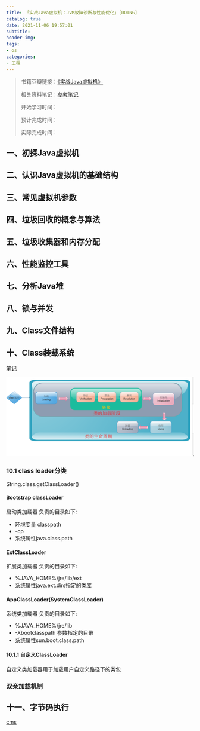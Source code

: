 ```yaml
---
title: 「实战Java虚拟机：JVM故障诊断与性能优化」[DOING]
catalog: true
date: 2021-11-06 19:57:01
subtitle:
header-img:
tags:
- os
categories:
- 工程
---
```

> 书籍豆瓣链接：[《实战Java虚拟机》](https://book.douban.com/subject/34441840/)
> 
> 相关资料笔记：[参考笔记](https://blog.csdn.net/gaofubo/article/details/106110276)
> 
> 开始学习时间：
> 
> 预计完成时间：
> 
> 实际完成时间：

## 一、初探Java虚拟机

## 二、认识Java虚拟机的基础结构

## 三、常见虚拟机参数

## 四、垃圾回收的概念与算法

## 五、垃圾收集器和内存分配

## 六、性能监控工具

## 七、分析Java堆

## 八、锁与并发

## 九、Class文件结构

## 十、Class装载系统

[笔记](https://note.youdao.com/ynoteshare/index.html?id=9cc3963222a194e90f1ac8a08ed7dd45&type=note&_time=1654517637002)

![](https://github.com/SoaringhawkCheng/blog/blob/master/source/_posts/jvm-in-action/class-load.png?raw=true)

### 10.1 class loader分类
String.class.getClassLoader()

#### Bootstrap classLoader 

启动类加载器 负责的目录如下:

* 环境变量 classpath
* -cp
* 系统属性java.class.path

#### ExtClassLoader 

扩展类加载器 负责的目录如下:

* %JAVA_HOME%/jre/lib/ext
* 系统属性java.ext.dirs指定的类库

#### AppClassLoader(SystemClassLoader)

系统类加载器 负责的目录如下:

* %JAVA_HOME%/jre/lib
* -Xbootclasspath 参数指定的目录
* 系统属性sun.boot.class.path

#### 10.1.1 自定义ClassLoader 

自定义类加载器用于加载用户自定义路径下的类包

### 双亲加载机制





## 十一、字节码执行

[cms](https://blog.csdn.net/wangyy130/article/details/88758055)

